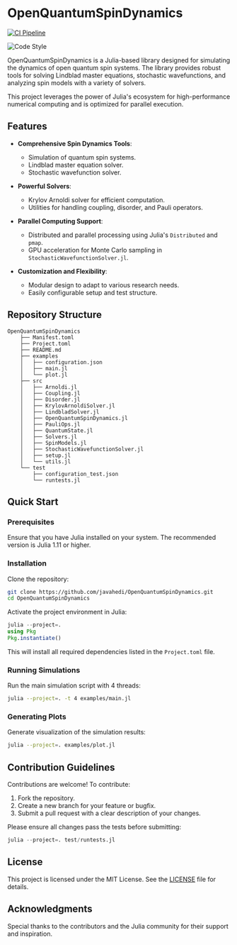 # OpenQuantumSpinDynamics

[![CI Pipeline](https://github.com/javahedi/OpenQuantumSpinDynamics/actions/workflows/ci.yml/badge.svg)](https://github.com/javahedi/OpenQuantumSpinDynamics/actions/workflows/ci.yml)

![Code Style](https://img.shields.io/badge/code%20style-JuliaFormatter-blue)

OpenQuantumSpinDynamics is a Julia-based library designed for simulating the dynamics of open quantum spin systems. The library provides robust tools for solving Lindblad master equations, stochastic wavefunctions, and analyzing spin models with a variety of solvers. 

This project leverages the power of Julia's ecosystem for high-performance numerical computing and is optimized for parallel execution.

## Features

- **Comprehensive Spin Dynamics Tools**: 
  - Simulation of quantum spin systems.
  - Lindblad master equation solver.
  - Stochastic wavefunction solver.

- **Powerful Solvers**: 
  - Krylov Arnoldi solver for efficient computation.
  - Utilities for handling coupling, disorder, and Pauli operators.

- **Parallel Computing Support**: 
  - Distributed and parallel processing using Julia's `Distributed` and `pmap`.
  - GPU acceleration for Monte Carlo sampling in `StochasticWavefunctionSolver.jl`.

- **Customization and Flexibility**: 
  - Modular design to adapt to various research needs.
  - Easily configurable setup and test structure.

## Repository Structure

```
OpenQuantumSpinDynamics
    ├── Manifest.toml
    ├── Project.toml
    ├── README.md
    ├── examples
    │   ├── configuration.json
    │   ├── main.jl
    │   └── plot.jl
    ├── src
    │   ├── Arnoldi.jl
    │   ├── Coupling.jl
    │   ├── Disorder.jl
    │   ├── KrylovArnoldiSolver.jl
    │   ├── LindbladSolver.jl
    │   ├── OpenQuantumSpinDynamics.jl
    │   ├── PauliOps.jl
    │   ├── QuantumState.jl
    │   ├── Solvers.jl
    │   ├── SpinModels.jl
    │   ├── StochasticWavefunctionSolver.jl
    │   ├── setup.jl
    │   └── utils.jl
    └── test
        ├── configuration_test.json
        └── runtests.jl
```

## Quick Start

### Prerequisites

Ensure that you have Julia installed on your system. The recommended version is Julia 1.11 or higher.

### Installation

Clone the repository:
```bash
git clone https://github.com/javahedi/OpenQuantumSpinDynamics.git
cd OpenQuantumSpinDynamics
```

Activate the project environment in Julia:
```julia
julia --project=.
using Pkg
Pkg.instantiate()
```

This will install all required dependencies listed in the `Project.toml` file.

### Running Simulations

Run the main simulation script with 4 threads:
```bash
julia --project=. -t 4 examples/main.jl   
```

### Generating Plots

Generate visualization of the simulation results:
```bash
julia --project=. examples/plot.jl   
```

## Contribution Guidelines

Contributions are welcome! To contribute:
1. Fork the repository.
2. Create a new branch for your feature or bugfix.
3. Submit a pull request with a clear description of your changes.

Please ensure all changes pass the tests before submitting:
```julia
julia --project=. test/runtests.jl
```

## License

This project is licensed under the MIT License. See the [LICENSE](LICENSE) file for details.

## Acknowledgments

Special thanks to the contributors and the Julia community for their support and inspiration.



